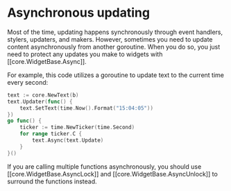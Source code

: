 # Asynchronous updating

Most of the time, updating happens synchronously through event handlers, stylers, updaters, and makers. However, sometimes you need to update content asynchronously from another goroutine. When you do so, you just need to protect any updates you make to widgets with [[core.WidgetBase.Async]].

For example, this code utilizes a goroutine to update text to the current time every second:

```Go
text := core.NewText(b)
text.Updater(func() {
    text.SetText(time.Now().Format("15:04:05"))
})
go func() {
    ticker := time.NewTicker(time.Second)
    for range ticker.C {
        text.Async(text.Update)
    }
}()
```

If you are calling multiple functions asynchronously, you should use [[core.WidgetBase.AsyncLock]] and [[core.WidgetBase.AsyncUnlock]] to surround the functions instead.
